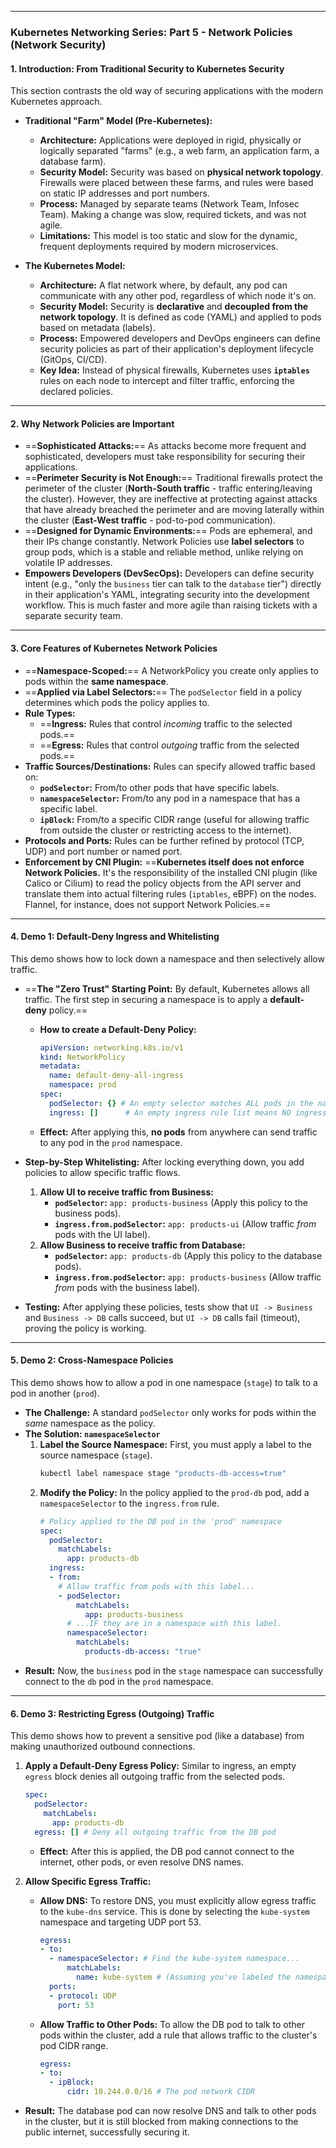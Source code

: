 
---
### **Kubernetes Networking Series: Part 5 - Network Policies (Network Security)**

#### **1. Introduction: From Traditional Security to Kubernetes Security**

This section contrasts the old way of securing applications with the modern Kubernetes approach.

*   **Traditional "Farm" Model (Pre-Kubernetes):**
    *   **Architecture:** Applications were deployed in rigid, physically or logically separated "farms" (e.g., a web farm, an application farm, a database farm).
    *   **Security Model:** Security was based on **physical network topology**. Firewalls were placed between these farms, and rules were based on static IP addresses and port numbers.
    *   **Process:** Managed by separate teams (Network Team, Infosec Team). Making a change was slow, required tickets, and was not agile.
    *   **Limitations:** This model is too static and slow for the dynamic, frequent deployments required by modern microservices.

*   **The Kubernetes Model:**
    *   **Architecture:** A flat network where, by default, any pod can communicate with any other pod, regardless of which node it's on.
    *   **Security Model:** Security is **declarative** and **decoupled from the network topology**. It is defined as code (YAML) and applied to pods based on metadata (labels).
    *   **Process:** Empowered developers and DevOps engineers can define security policies as part of their application's deployment lifecycle (GitOps, CI/CD).
    *   **Key Idea:** Instead of physical firewalls, Kubernetes uses **`iptables`** rules on each node to intercept and filter traffic, enforcing the declared policies.

---

#### **2. Why Network Policies are Important**

*   ==**Sophisticated Attacks:**== As attacks become more frequent and sophisticated, developers must take responsibility for securing their applications.
*   ==**Perimeter Security is Not Enough:**== Traditional firewalls protect the perimeter of the cluster (**North-South traffic** - traffic entering/leaving the cluster). However, they are ineffective at protecting against attacks that have already breached the perimeter and are moving laterally within the cluster (**East-West traffic** - pod-to-pod communication).
*   ==**Designed for Dynamic Environments:**== Pods are ephemeral, and their IPs change constantly. Network Policies use **label selectors** to group pods, which is a stable and reliable method, unlike relying on volatile IP addresses.
*   **Empowers Developers (DevSecOps):** Developers can define security intent (e.g., "only the `business` tier can talk to the `database` tier") directly in their application's YAML, integrating security into the development workflow. This is much faster and more agile than raising tickets with a separate security team.

---

#### **3. Core Features of Kubernetes Network Policies**

*   ==**Namespace-Scoped:**== A NetworkPolicy you create only applies to pods within the **same namespace**.
*   ==**Applied via Label Selectors:**== The `podSelector` field in a policy determines which pods the policy applies to.
*   **Rule Types:**
    *   ==**Ingress:** Rules that control *incoming* traffic to the selected pods.==
    *   ==**Egress:** Rules that control *outgoing* traffic from the selected pods.==
*   **Traffic Sources/Destinations:** Rules can specify allowed traffic based on:
    *   **`podSelector`:** From/to other pods that have specific labels.
    *   **`namespaceSelector`:** From/to any pod in a namespace that has a specific label.
    *   **`ipBlock`:** From/to a specific CIDR range (useful for allowing traffic from outside the cluster or restricting access to the internet).
*   **Protocols and Ports:** Rules can be further refined by protocol (TCP, UDP) and port number or named port.
*   **Enforcement by CNI Plugin:** ==**Kubernetes itself does not enforce Network Policies.** It's the responsibility of the installed CNI plugin (like Calico or Cilium) to read the policy objects from the API server and translate them into actual filtering rules (`iptables`, eBPF) on the nodes. Flannel, for instance, does not support Network Policies.==

---

#### **4. Demo 1: Default-Deny Ingress and Whitelisting**

This demo shows how to lock down a namespace and then selectively allow traffic.

*   ==**The "Zero Trust" Starting Point:** By default, Kubernetes allows all traffic. The first step in securing a namespace is to apply a **default-deny** policy.==
    *   **How to create a Default-Deny Policy:**
        ```yaml
        apiVersion: networking.k8s.io/v1
        kind: NetworkPolicy
        metadata:
          name: default-deny-all-ingress
          namespace: prod
        spec:
          podSelector: {} # An empty selector matches ALL pods in the namespace
          ingress: []      # An empty ingress rule list means NO ingress traffic is allowed
        ```
    *   **Effect:** After applying this, **no pods** from anywhere can send traffic to any pod in the `prod` namespace.

*   **Step-by-Step Whitelisting:** After locking everything down, you add policies to allow specific traffic flows.
    1.  **Allow UI to receive traffic from Business:**
        *   **`podSelector`:** `app: products-business` (Apply this policy to the business pods).
        *   **`ingress.from.podSelector`:** `app: products-ui` (Allow traffic *from* pods with the UI label).
    2.  **Allow Business to receive traffic from Database:**
        *   **`podSelector`:** `app: products-db` (Apply this policy to the database pods).
        *   **`ingress.from.podSelector`:** `app: products-business` (Allow traffic *from* pods with the business label).

*   **Testing:** After applying these policies, tests show that `UI -> Business` and `Business -> DB` calls succeed, but `UI -> DB` calls fail (timeout), proving the policy is working.

---

#### **5. Demo 2: Cross-Namespace Policies**

This demo shows how to allow a pod in one namespace (`stage`) to talk to a pod in another (`prod`).

*   **The Challenge:** A standard `podSelector` only works for pods within the *same* namespace as the policy.
*   **The Solution: `namespaceSelector`**
    1.  **Label the Source Namespace:** First, you must apply a label to the source namespace (`stage`).
        ```bash
        kubectl label namespace stage "products-db-access=true"
        ```
    2.  **Modify the Policy:** In the policy applied to the `prod-db` pod, add a `namespaceSelector` to the `ingress.from` rule.
        ```yaml
        # Policy applied to the DB pod in the 'prod' namespace
        spec:
          podSelector:
            matchLabels:
              app: products-db
          ingress:
          - from:
            # Allow traffic from pods with this label...
            - podSelector:
                matchLabels:
                  app: products-business
              # ...IF they are in a namespace with this label.
              namespaceSelector:
                matchLabels:
                  products-db-access: "true"
        ```
*   **Result:** Now, the `business` pod in the `stage` namespace can successfully connect to the `db` pod in the `prod` namespace.

---

#### **6. Demo 3: Restricting Egress (Outgoing) Traffic**

This demo shows how to prevent a sensitive pod (like a database) from making unauthorized outbound connections.

1.  **Apply a Default-Deny Egress Policy:** Similar to ingress, an empty `egress` block denies all outgoing traffic from the selected pods.
    ```yaml
    spec:
      podSelector:
        matchLabels:
          app: products-db
      egress: [] # Deny all outgoing traffic from the DB pod
    ```
    *   **Effect:** After this is applied, the DB pod cannot connect to the internet, other pods, or even resolve DNS names.

2.  **Allow Specific Egress Traffic:**
    *   **Allow DNS:** To restore DNS, you must explicitly allow egress traffic to the `kube-dns` service. This is done by selecting the `kube-system` namespace and targeting UDP port 53.
        ```yaml
        egress:
        - to:
          - namespaceSelector: # Find the kube-system namespace...
              matchLabels:
                name: kube-system # (Assuming you've labeled the namespace)
          ports:
          - protocol: UDP
            port: 53
        ```
    *   **Allow Traffic to Other Pods:** To allow the DB pod to talk to other pods within the cluster, add a rule that allows traffic to the cluster's pod CIDR range.
        ```yaml
        egress:
        - to:
          - ipBlock:
              cidr: 10.244.0.0/16 # The pod network CIDR
        ```

*   **Result:** The database pod can now resolve DNS and talk to other pods in the cluster, but it is still blocked from making connections to the public internet, successfully securing it.